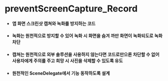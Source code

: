 # preventScreenCapture_Record
- #### 앱 화면 스크린샷 캡쳐와 녹화를 방지하는 코드
- #### 녹화는 원천적으로 방지할 수 있어 녹화 시 화면을 숨겨 까만 화면이 녹화되도로 녹화 차단 
- #### 캡쳐는 원천적으로 외부 솔루션을 사용하지 않는다면 코드로만으론 차단할 수 없어 사용자에게 주의를 주고 희망 시 사진을 삭제할 수 있도록 유도
- #### 원천적인 SceneDelegate에서 기능 동작하도록 설계
